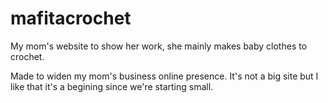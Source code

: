 # mafitacrochet
My mom's website to show her work, she mainly makes baby clothes to crochet. 

Made to widen my mom's business online presence. It's not a big site but I like that it's a begining since we're starting small. 
